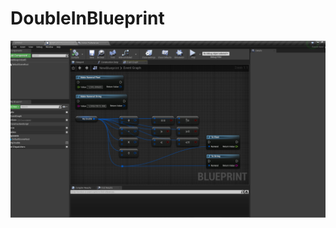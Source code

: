 # DoubleInBlueprint
![image](http://github.com/kak0na/DoubleInBlueprint/raw/master/image-202112222215599792.png)
